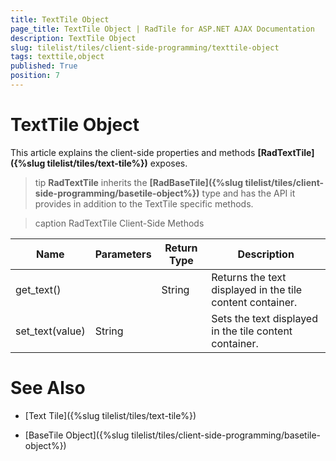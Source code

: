 ```yaml
---
title: TextTile Object
page_title: TextTile Object | RadTile for ASP.NET AJAX Documentation
description: TextTile Object
slug: tilelist/tiles/client-side-programming/texttile-object
tags: texttile,object
published: True
position: 7
---
```


# TextTile Object



This article explains the client-side properties and methods **[RadTextTile]({%slug tilelist/tiles/text-tile%})** exposes.

>tip  **RadTextTile** inherits the **[RadBaseTile]({%slug tilelist/tiles/client-side-programming/basetile-object%})** type and has the API it provides in addition to the TextTile specific methods.




>caption RadTextTile Client-Side Methods

| Name | Parameters | Return Type | Description |
| ------ | ------ | ------ | ------ |
|get_text()||String|Returns the text displayed in the tile content container.|
|set_text(value)|String||Sets the text displayed in the tile content container.|

# See Also

 * [Text Tile]({%slug tilelist/tiles/text-tile%})

 * [BaseTile Object]({%slug tilelist/tiles/client-side-programming/basetile-object%})
